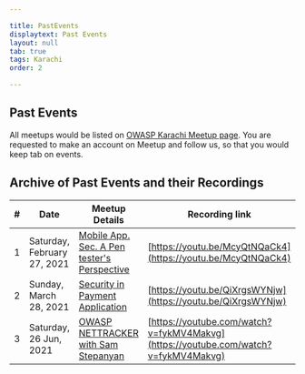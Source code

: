 ```yaml
---

title: PastEvents
displaytext: Past Events
layout: null
tab: true
tags: Karachi
order: 2

---
```


## Past Events

All meetups would be listed on [OWASP Karachi Meetup page](https://www.meetup.com/OWASP-Karachi-Chapter/). You are requested to make an account on Meetup and follow us, so that you would keep tab on events. 

## Archive of Past Events and their Recordings

| # | Date | Meetup Details | Recording link |  
| - | ----- | -----------| ---------------|  
| 1 | Saturday, February 27, 2021 | [Mobile App. Sec. A Pen tester's Perspective](https://www.meetup.com/OWASP-Karachi-Chapter/events/276516990/) | [https://youtu.be/McyQtNQaCk4](https://youtu.be/McyQtNQaCk4) |  
| 2 | Sunday, March 28, 2021 | [Security in Payment Application](https://www.meetup.com/OWASP-Karachi-Chapter/events/277131011/) | [https://youtu.be/QiXrgsWYNjw](https://youtu.be/QiXrgsWYNjw) |
| 3 | Saturday, 26 Jun, 2021 | [OWASP NETTRACKER with Sam Stepanyan](https://www.meetup.com/OWASP-Karachi-Chapter/events/278975325/) | [https://youtube.com/watch?v=fykMV4Makvg](https://youtube.com/watch?v=fykMV4Makvg) |


